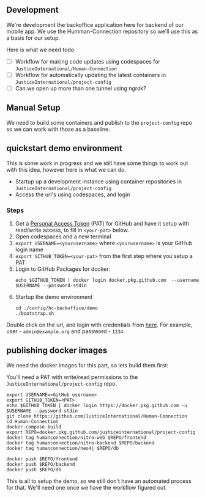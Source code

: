 ## Development

We're development the backoffice application here for backend of our mobile app. We use the Humman-Connection repository so we'll use this as a basis for our setup.

Here is what we need todo
- [ ] Workflow for making code updates using codespaces for `JusticeInternational/Human-Connection`
- [ ] Workflow for automatically updating the latest containers in `JusticeInternational/project-config`
- [ ] Can we open up more than one tunnel using ngrok?

## Manual Setup
We need to build some containers and publish to the `project-config` repo so we can work with those as a baseline.

## quickstart demo environment
This is some work in progress and we still have some things to work out with this idea, however here is what we can do.
- Startup up a development instance using container repositories in `JusticeInternational/project-config`
- Access the url's using codespaces, and login

### Steps
1. Get a [Personal Access Token](https://github.com/settings/tokens) (PAT) for GitHub and have it setup with read/write access, to fill in `<your-pat>` below.
1. Open codespaces and a new terminal
1. `export USERNAME=<yourusername>` where `<yourusername>` is your GitHub login name
1. `export GITHUB_TOKEN=<your-pat>` from the first step where you setup a PAT
1. Login to GitHub Packages for docker:
   ```
   echo $GITHUB_TOKEN | docker login docker.pkg.github.com  --username $USERNAME --password-stdin
   ```
1. Startup the demo environment
   ```
   cd ./config/hc-backoffice/demo
   ./bootstrap.sh
   ```

Double click on the url, and login with credentials from [here](https://github.com/JusticeInternational/Human-Connection#live-demo). For example, user - `admin@example.org` and password - `1234`.

## publishing docker images

We need the docker images for this part, so lets build them first:

You'll need a PAT with write/read permissions to the `JusticeInternational/project-config` repo.

```
export USERNAME=<GitHub username>
export GITHUB_TOKEN=<PAT>
echo $GITHUB_TOKEN | docker login https://docker.pkg.github.com -u $USERNAME --password-stdin
git clone https://github.com/JusticeInternational/Human-Connection
cd Human-Connection
docker-compose build
export REPO=docker.pkg.github.com/justiceinternational/project-config
docker tag humanconnection/nitro-web $REPO/frontend
docker tag humanconnection/nitro-backend $REPO/backend
docker tag humanconnection/neo4j $REPO/db

docker push $REPO/frontend
docker push $REPO/backend
docker push $REPO/db
```

This is all to setup the demo, so we still don't have an automated process for that. We'll need one once we have the workflow figured out.